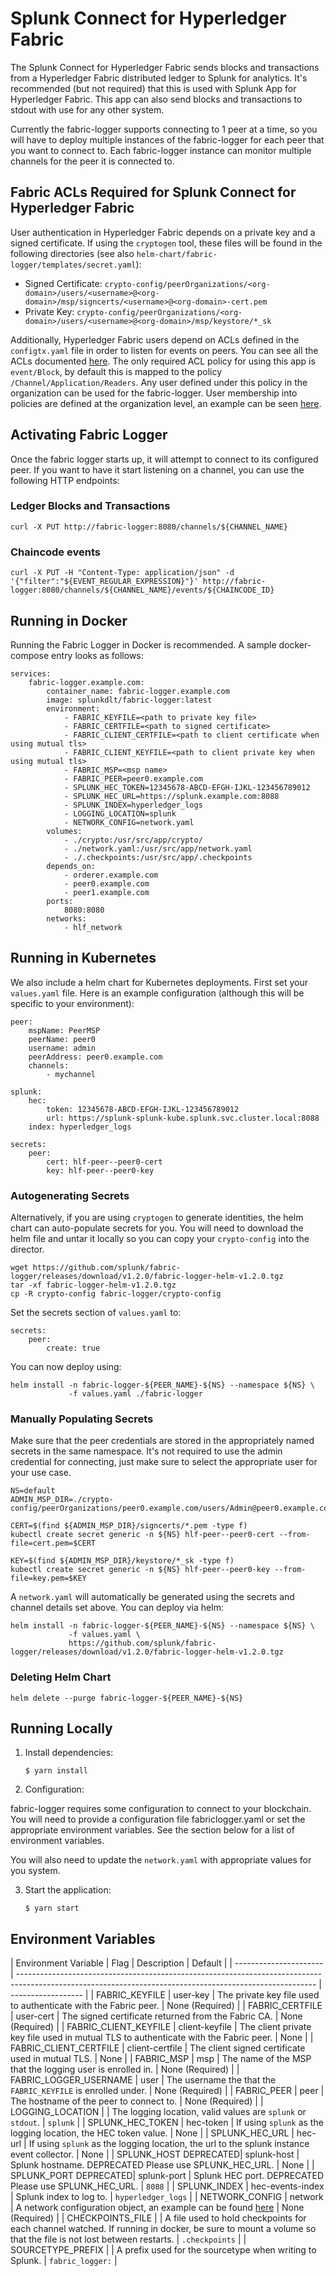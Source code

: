 # Splunk Connect for Hyperledger Fabric

The Splunk Connect for Hyperledger Fabric sends blocks and transactions from a Hyperledger Fabric distributed ledger to Splunk for analytics. It's recommended (but not required) that this is used with Splunk App for Hyperledger Fabric. This app can also send blocks and transactions to stdout with use for any other system.

Currently the fabric-logger supports connecting to 1 peer at a time, so you will have to deploy multiple instances of the fabric-logger for each peer that you want to connect to. Each fabric-logger instance can monitor multiple channels for the peer it is connected to.

## Fabric ACLs Required for Splunk Connect for Hyperledger Fabric

User authentication in Hyperledger Fabric depends on a private key and a signed certificate. If using the `cryptogen` tool, these files will be found in the following directories (see also `helm-chart/fabric-logger/templates/secret.yaml`):

-   Signed Certificate: `crypto-config/peerOrganizations/<org-domain>/users/<username>@<org-domain>/msp/signcerts/<username>@<org-domain>-cert.pem`
-   Private Key: `crypto-config/peerOrganizations/<org-domain>/users/<username>@<org-domain>/msp/keystore/*_sk`

Additionally, Hyperledger Fabric users depend on ACLs defined in the `configtx.yaml` file in order to listen for events on peers. You can see all the ACLs documented [here](https://github.com/hyperledger/fabric/blob/309194182870aebc1e5faf153ea9e4aabda25b8e/sampleconfig/configtx.yaml#L144). The only required ACL policy for using this app is `event/Block`, by default this is mapped to the policy `/Channel/Application/Readers`. Any user defined under this policy in the organization can be used for the fabric-logger. User membership into policies are defined at the organization level, an example can be seen [here](https://github.com/hyperledger/fabric/blob/309194182870aebc1e5faf153ea9e4aabda25b8e/sampleconfig/configtx.yaml#L38).

## Activating Fabric Logger

Once the fabric logger starts up, it will attempt to connect to its configured peer. If you want to have it start listening on a channel, you can use the following HTTP endpoints:

### Ledger Blocks and Transactions

    curl -X PUT http://fabric-logger:8080/channels/${CHANNEL_NAME}

### Chaincode events

    curl -X PUT -H "Content-Type: application/json" -d '{"filter":"${EVENT_REGULAR_EXPRESSION}"}' http://fabric-logger:8080/channels/${CHANNEL_NAME}/events/${CHAINCODE_ID}

## Running in Docker

Running the Fabric Logger in Docker is recommended. A sample docker-compose entry looks as follows:

    services:
        fabric-logger.example.com:
            container_name: fabric-logger.example.com
            image: splunkdlt/fabric-logger:latest
            environment:
                - FABRIC_KEYFILE=<path to private key file>
                - FABRIC_CERTFILE=<path to signed certificate>
                - FABRIC_CLIENT_CERTFILE=<path to client certificate when using mutual tls>
                - FABRIC_CLIENT_KEYFILE=<path to client private key when using mutual tls>
                - FABRIC_MSP=<msp name>
                - FABRIC_PEER=peer0.example.com
                - SPLUNK_HEC_TOKEN=12345678-ABCD-EFGH-IJKL-123456789012
                - SPLUNK_HEC_URL=https://splunk.example.com:8088
                - SPLUNK_INDEX=hyperledger_logs
                - LOGGING_LOCATION=splunk
                - NETWORK_CONFIG=network.yaml
            volumes:
                - ./crypto:/usr/src/app/crypto/
                - ./network.yaml:/usr/src/app/network.yaml
                - ./.checkpoints:/usr/src/app/.checkpoints
            depends_on:
                - orderer.example.com
                - peer0.example.com
                - peer1.example.com
            ports:
                8080:8080
            networks:
                - hlf_network

## Running in Kubernetes

We also include a helm chart for Kubernetes deployments. First set your `values.yaml` file. Here is an example configuration (although this will be specific to your environment):

    peer:
        mspName: PeerMSP
        peerName: peer0
        username: admin
        peerAddress: peer0.example.com
        channels:
            - mychannel

    splunk:
        hec:
            token: 12345678-ABCD-EFGH-IJKL-123456789012
            url: https://splunk-splunk-kube.splunk.svc.cluster.local:8088
        index: hyperledger_logs

    secrets:
        peer:
            cert: hlf-peer--peer0-cert
            key: hlf-peer--peer0-key

### Autogenerating Secrets

Alternatively, if you are using `cryptogen` to generate identities, the helm chart can auto-populate secrets for you. You will need to download the helm file and untar it locally so you can copy your `crypto-config` into the director.

    wget https://github.com/splunk/fabric-logger/releases/download/v1.2.0/fabric-logger-helm-v1.2.0.tgz
    tar -xf fabric-logger-helm-v1.2.0.tgz
    cp -R crypto-config fabric-logger/crypto-config

Set the secrets section of `values.yaml` to:

    secrets:
        peer:
            create: true

You can now deploy using:

    helm install -n fabric-logger-${PEER_NAME}-${NS} --namespace ${NS} \
                 -f values.yaml ./fabric-logger

### Manually Populating Secrets

Make sure that the peer credentials are stored in the appropriately named secrets in the same namespace. It's not required to use the admin credential for connecting, just make sure to select the appropriate user for your use case.

    NS=default
    ADMIN_MSP_DIR=./crypto-config/peerOrganizations/peer0.example.com/users/Admin@peer0.example.com/msp

    CERT=$(find ${ADMIN_MSP_DIR}/signcerts/*.pem -type f)
    kubectl create secret generic -n ${NS} hlf-peer--peer0-cert --from-file=cert.pem=$CERT

    KEY=$(find ${ADMIN_MSP_DIR}/keystore/*_sk -type f)
    kubectl create secret generic -n ${NS} hlf-peer--peer0-key --from-file=key.pem=$KEY

A `network.yaml` will automatically be generated using the secrets and channel details set above. You can deploy via helm:

    helm install -n fabric-logger-${PEER_NAME}-${NS} --namespace ${NS} \
                 -f values.yaml \
                 https://github.com/splunk/fabric-logger/releases/download/v1.2.0/fabric-logger-helm-v1.2.0.tgz

### Deleting Helm Chart

    helm delete --purge fabric-logger-${PEER_NAME}-${NS}

## Running Locally

1.  Install dependencies:

        $ yarn install

2.  Configuration:

fabric-logger requires some configuration to connect to your blockchain. You will need to provide a configuration file fabriclogger.yaml or set the appropriate environment variables. See the section below for a list of environment variables.

You will also need to update the `network.yaml` with appropriate values for you system.

3.  Start the application:

        $ yarn start

## Environment Variables

| Environment Variable   | Flag             | Description                                                                                                                                              | Default            |
| ---------------------- | -------------------------------------------------------------------------------------------------------------------------------------------------------- | ------------------ |
| FABRIC_KEYFILE         | user-key         | The private key file used to authenticate with the Fabric peer.                                                                                          | None (Required)    |
| FABRIC_CERTFILE        | user-cert        | The signed certificate returned from the Fabric CA.                                                                                                      | None (Required)    |
| FABRIC_CLIENT_KEYFILE  | client-keyfile   | The client private key file used in mutual TLS to authenticate with the Fabric peer.                                                                     | None               |
| FABRIC_CLIENT_CERTFILE | client-certfile  | The client signed certificate used in mutual TLS.                                                                                                        | None               |
| FABRIC_MSP             | msp              | The name of the MSP that the logging user is enrolled in.                                                                                                | None (Required)    |
| FABRIC_LOGGER_USERNAME | user             | The username the that the `FABRIC_KEYFILE` is enrolled under.                                                                                            | None (Required)    |
| FABRIC_PEER            | peer             | The hostname of the peer to connect to.                                                                                                                  | None (Required)    |
| LOGGING_LOCATION       |                  | The logging location, valid values are `splunk` or `stdout`.                                                                                             | `splunk`           |
| SPLUNK_HEC_TOKEN       | hec-token        | If using `splunk` as the logging location, the HEC token value.                                                                                          | None               |
| SPLUNK_HEC_URL         | hec-url          | If using `splunk` as the logging location, the url to the splunk instance event collector.                                                               | None               |
| SPLUNK_HOST  DEPRECATED| splunk-host      | Splunk hostname. DEPRECATED Please use SPLUNK_HEC_URL.                                                                                                   | None               |
| SPLUNK_PORT  DEPRECATED| splunk-port      | Splunk HEC port. DEPRECATED Please use SPLUNK_HEC_URL.                                                                                                   | `8088`             |
| SPLUNK_INDEX           | hec-events-index | Splunk index to log to.                                                                                                                                  | `hyperledger_logs` |
| NETWORK_CONFIG         | network          | A network configuration object, an example can be found [here](https://hyperledger.github.io/fabric-sdk-node/release-1.4/tutorial-network-config.html)   | None (Required)    |
| CHECKPOINTS_FILE       |                  | A file used to hold checkpoints for each channel watched. If running in docker, be sure to mount a volume so that the file is not lost between restarts. | `.checkpoints`     |
| SOURCETYPE_PREFIX      |                  | A prefix used for the sourcetype when writing to Splunk.                                                                                                 | `fabric_logger:`   |
